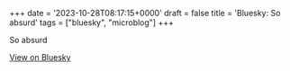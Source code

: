 +++
date = '2023-10-28T08:17:15+0000'
draft = false
title = 'Bluesky: So absurd'
tags = ["bluesky", "microblog"]
+++

So absurd

[View on Bluesky](https://bsky.app/profile/furukama.bsky.social/post/3kcsdrgav2e26)